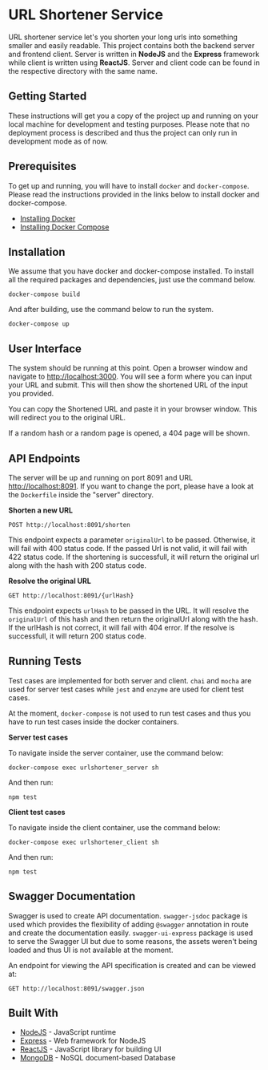 # URL Shortener Service

URL shortener service let's you shorten your long urls into something smaller and easily readable. This project contains both the backend server and frontend client.
Server is written in **NodeJS** and the **Express** framework while client is written using **ReactJS**. Server and client code can be found in the respective directory with the same name.

## Getting Started

These instructions will get you a copy of the project up and running on your local machine for development and testing purposes. Please note that no deployment process is described and thus the project can only run in development mode as of now.

## Prerequisites

To get up and running, you will have to install  ```docker```  and ```docker-compose```. Please read the instructions provided in the links below to install docker and docker-compose.

  * [Installing Docker](https://docs.docker.com/install/)
  * [Installing Docker Compose](https://docs.docker.com/compose/install/)

## Installation

We assume that you have docker and docker-compose installed. To install all the required packages and dependencies, just use the command below.

```
docker-compose build
```

And after building, use the command below to run the system.

```
docker-compose up
```

## User Interface
The system should be running at this point. Open a browser window and navigate to [http://localhost:3000](http://localhost:3000). You will see a form where you can input your URL and submit. This will then show the shortened URL of the input you provided.

You can copy the Shortened URL and paste it in your browser window. This will redirect you to the original URL.

If a random hash or a random page is opened, a 404 page will be shown.

## API Endpoints

The server will be up and running on port 8091 and URL [http://localhost:8091](http://localhost:8091). If you want to change the port, please have a look at the ```Dockerfile``` inside the "server" directory.

**Shorten a new URL**

```
POST http://localhost:8091/shorten
```

This endpoint expects a parameter ```originalUrl``` to be passed. Otherwise, it will fail with 400 status code. If the passed Url is not valid, it will fail with 422 status code. If the shortening is successfull, it will return the original url along with the hash with 200 status code.

**Resolve the original URL**

```
GET http://localhost:8091/{urlHash}
```

This endpoint expects ```urlHash``` to be passed in the URL. It will resolve the ```originalUrl``` of this hash and then return the originalUrl along with the hash. If the urlHash is not correct, it will fail with 404 error. If the resolve is successfull, it will return 200 status code.


## Running Tests

Test cases are implemented for both server and client. ```chai``` and ```mocha``` are used for server test cases while ```jest``` and ```enzyme```  are used for client test cases.

At the moment, ```docker-compose``` is not used to run test cases and thus you have to run test cases inside the docker containers.

**Server test cases**

To navigate inside the server container, use the command below:

```
docker-compose exec urlshortener_server sh
```

And then run:

```
npm test
```

**Client test cases**

To navigate inside the client container, use the command below:

```
docker-compose exec urlshortener_client sh
```

And then run:

```
npm test
```

## Swagger Documentation

Swagger is used to create API documentation. ```swagger-jsdoc``` package is used which provides the flexibility of adding ```@swagger``` annotation in route and create the documentation easily. ```swagger-ui-express``` package is used to serve the Swagger UI but due to some reasons, the assets weren't being loaded and thus UI is not available at the moment.

An endpoint for viewing the API specification is created and can be viewed at:

```
GET http://localhost:8091/swagger.json
```

## Built With
  * [NodeJS](https://nodejs.org/en/) - JavaScript runtime
  * [Express](https://expressjs.com/) - Web framework for NodeJS
  * [ReactJS](https://reactjs.org/) - JavaScript library for building UI
  * [MongoDB](https://www.mongodb.com/) - NoSQL document-based Database





